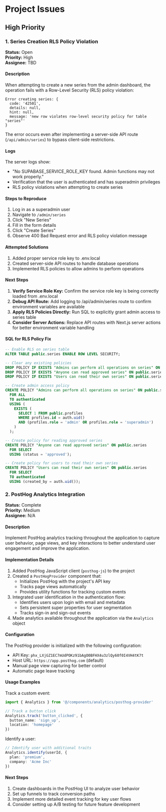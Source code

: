 # Project Issues

## High Priority

### 1. Series Creation RLS Policy Violation

**Status:** Open  
**Priority:** High  
**Assignee:** TBD

#### Description

When attempting to create a new series from the admin dashboard, the operation fails with a Row-Level Security (RLS) policy violation:

```
Error creating series: {
  code: '42501',
  details: null,
  hint: null,
  message: 'new row violates row-level security policy for table "series"'
}
```

The error occurs even after implementing a server-side API route (`/api/admin/series`) to bypass client-side restrictions.

#### Logs

The server logs show:
- "No SUPABASE_SERVICE_ROLE_KEY found. Admin functions may not work properly."
- Verification that the user is authenticated and has superadmin privileges
- RLS policy violations when attempting to create series

#### Steps to Reproduce

1. Log in as a superadmin user
2. Navigate to `/admin/series`
3. Click "New Series"
4. Fill in the form details
5. Click "Create Series"
6. Observe 400 Bad Request error and RLS policy violation message

#### Attempted Solutions

1. Added proper service role key to .env.local
2. Created server-side API routes to handle database operations
3. Implemented RLS policies to allow admins to perform operations

#### Next Steps

1. **Verify Service Role Key:** Confirm the service role key is being correctly loaded from .env.local
2. **Debug API Route:** Add logging to /api/admin/series route to confirm environment variables are available
3. **Apply RLS Policies Directly:** Run SQL to explicitly grant admin access to series table
4. **Consider Server Actions:** Replace API routes with Next.js server actions for better environment variable handling

#### SQL for RLS Policy Fix

```sql
-- Enable RLS on series table
ALTER TABLE public.series ENABLE ROW LEVEL SECURITY;

-- Clear any existing policies 
DROP POLICY IF EXISTS "Admins can perform all operations on series" ON public.series;
DROP POLICY IF EXISTS "Anyone can read approved series" ON public.series;
DROP POLICY IF EXISTS "Users can read their own series" ON public.series;

-- Create admin access policy
CREATE POLICY "Admins can perform all operations on series" ON public.series
  FOR ALL
  TO authenticated
  USING (
    EXISTS (
      SELECT 1 FROM public.profiles
      WHERE profiles.id = auth.uid() 
      AND (profiles.role = 'admin' OR profiles.role = 'superadmin')
    )
  );

-- Create policy for reading approved series
CREATE POLICY "Anyone can read approved series" ON public.series
  FOR SELECT
  USING (status = 'approved');

-- Create policy for users to read their own series  
CREATE POLICY "Users can read their own series" ON public.series
  FOR SELECT
  TO authenticated
  USING (created_by = auth.uid());
```

### 2. PostHog Analytics Integration

**Status:** Complete  
**Priority:** Medium  
**Assignee:** N/A

#### Description

Implement PostHog analytics tracking throughout the application to capture user behavior, page views, and key interactions to better understand user engagement and improve the application.

#### Implementation Details

1. Added PostHog JavaScript client (`posthog-js`) to the project
2. Created a `PostHogProvider` component that:
   - Initializes PostHog with the project's API key
   - Tracks page views automatically
   - Provides utility functions for tracking custom events
3. Integrated user identification in the authentication flow:
   - Identifies users upon login with email and metadata
   - Sets persistent super properties for user segmentation
   - Tracks sign-in and sign-out events
4. Made analytics available throughout the application via the `Analytics` object

#### Configuration

The PostHog provider is initialized with the following configuration:
- API Key: `phx_LXjGZ1EC7mUdPOKz91bAgO0BFHX4u3zlQy60f0I4VH4tK7t`
- Host URL: `https://app.posthog.com` (default)
- Manual page view capturing for better control
- Automatic page leave tracking

#### Usage Examples

Track a custom event:
```typescript
import { Analytics } from '@/components/analytics/posthog-provider'

// Track a button click
Analytics.track('button_clicked', { 
  button_name: 'sign_up', 
  location: 'homepage' 
})
```

Identify a user:
```typescript
// Identify user with additional traits
Analytics.identify(userId, {
  plan: 'premium',
  company: 'Acme Inc'
})
```

#### Next Steps

1. Create dashboards in the PostHog UI to analyze user behavior
2. Set up funnels to track conversion paths
3. Implement more detailed event tracking for key user flows
4. Consider setting up A/B testing for future feature development 